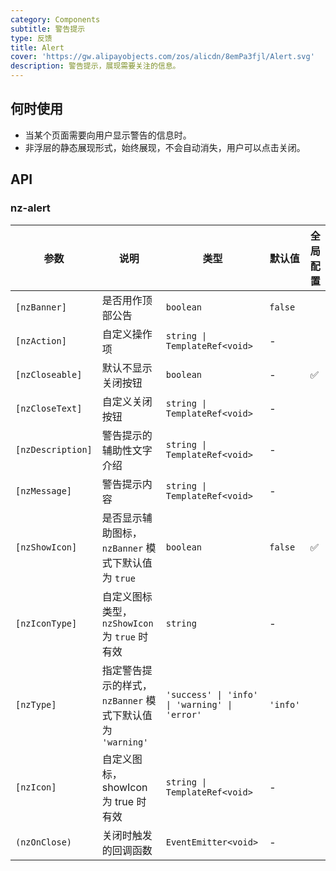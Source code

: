 ```yaml
---
category: Components
subtitle: 警告提示
type: 反馈
title: Alert
cover: 'https://gw.alipayobjects.com/zos/alicdn/8emPa3fjl/Alert.svg'
description: 警告提示，展现需要关注的信息。
---
```



## 何时使用

- 当某个页面需要向用户显示警告的信息时。
- 非浮层的静态展现形式，始终展现，不会自动消失，用户可以点击关闭。


## API

### nz-alert

| 参数              | 说明                                                      | 类型                                          | 默认值   | 全局配置 |
| ----------------- | --------------------------------------------------------- | --------------------------------------------- | -------- | -------- |
| `[nzBanner]`      | 是否用作顶部公告                                          | `boolean`                                     | `false`  |
| `[nzAction]`      | 自定义操作项                                              | `string \| TemplateRef<void>`                 | -        |
| `[nzCloseable]`   | 默认不显示关闭按钮                                        | `boolean`                                     | -        | ✅        |
| `[nzCloseText]`   | 自定义关闭按钮                                            | `string \| TemplateRef<void>`                 | -        |
| `[nzDescription]` | 警告提示的辅助性文字介绍                                  | `string \| TemplateRef<void>`                 | -        |
| `[nzMessage]`     | 警告提示内容                                              | `string \| TemplateRef<void>`                 | -        |
| `[nzShowIcon]`    | 是否显示辅助图标，`nzBanner` 模式下默认值为 `true`        | `boolean`                                     | `false`  | ✅        |
| `[nzIconType]`    | 自定义图标类型，`nzShowIcon` 为 `true` 时有效             | `string`                                      | -        |
| `[nzType]`        | 指定警告提示的样式，`nzBanner` 模式下默认值为 `'warning'` | `'success' \| 'info' \| 'warning' \| 'error'` | `'info'` |
| `[nzIcon]`        | 自定义图标，showIcon 为 true 时有效                       | `string \| TemplateRef<void>`                 | -        |
| `(nzOnClose)`     | 关闭时触发的回调函数                                      | `EventEmitter<void>`                          | -        |

